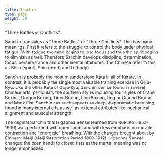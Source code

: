 ```yaml
---
title: Sanchin
type: page
weight: 30
---
```


"Three Battles or Conflicts"

Sanchin translates as "Three Battles" or "Three Conflicts". This has many meanings. First it refers to the struggle to control the body under physical fatigue. With fatigue the mind begins to lose focus and thus the spirit begins to diminish as well. Therefore Sanchin develops discipline, determination, focus, perserverance and other mental attributes. The Chinese refer to this as Shen (spirit), Shin (mind) and Li (body).

Sanchin is probably the most misunderstood Kata in all of Karate. In contrast, it is probably the single most valuable training exercise in Goju-Ryu. Like the other Kata of Goju-Ryu, Sanchin can be found in several Chinese arts, particulary the southern styles including four styles of Crane Boxing, Dragon Boxing, Tiger Boxing, Lion Boxing, Dog or Ground Boxing and Monk Fist. Sanchin has such aspects as deep, diaphramatic breathing found in many internal arts as well as external attributes like mechanical alignment and muscular strength.

The original Sanchin that Higaonna Sensei learned from RuRuKo (1852-1930) was performed with open hands and with less emphasis on muscle contraction and "energetic" breathing. With the changes brought about by Emperor Meiji (Meiji Restoration Period 1888-1912), Higaonna Sensei changed the open hands to closed fists as the martial meaning was no longer emphasized.